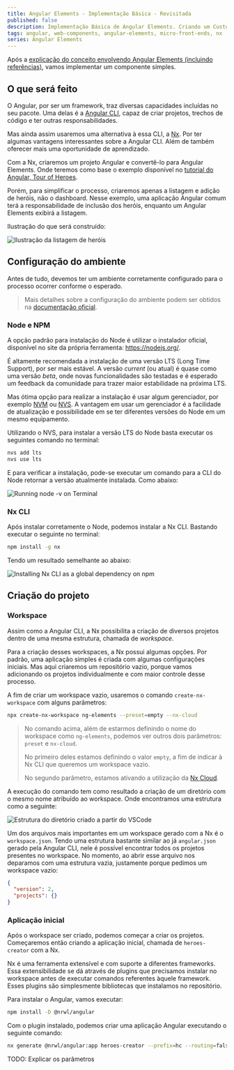 ```yaml
---
title: Angular Elements - Implementação Básica - Revisitada
published: false
description: Implementação Básica de Angular Elements. Criando um Custom Element que contém interação com uma aplicação Angular comum.
tags: angular, web-components, angular-elements, micro-front-ends, nx
series: Angular Elements
---
```


Após a [explicação do conceito envolvendo Angular Elements (incluindo referências)](https://dev.to/wilmarques/angular-elements-introducao-351n), vamos implementar um componente simples.

## O que será feito

O Angular, por ser um framework, traz diversas capacidades incluídas no seu pacote. Uma delas é a [Angular CLI](https://angular.io/cli/), capaz de criar projetos, trechos de código e ter outras responsabilidades.

Mas ainda assim usaremos uma alternativa à essa CLI, a [Nx](<https://nx.dev>). Por ter algumas vantagens interessantes sobre a Angular CLI. Além de também oferecer mais uma oportunidade de aprendizado.

Com a Nx, criaremos um projeto Angular e convertê-lo para Angular Elements. Onde teremos como base o exemplo disponível no [tutorial do Angular, Tour of Heroes](https://angular.io/tutorial).

Porém, para simplificar o processo, criaremos apenas a listagem e adição de heróis, não o dashboard. Nesse exemplo, uma aplicação Angular comum terá a responsabilidade de inclusão dos heróis, enquanto um Angular Elements exibirá a listagem.

Ilustração do que será construído:

![Ilustração da listagem de heróis](assets/heroes-list-example.png)

## Configuração do ambiente

Antes de tudo, devemos ter um ambiente corretamente configurado para o processo ocorrer conforme o esperado.

> Mais detalhes sobre a configuração do ambiente podem ser obtidos na [documentação oficial](https://angular.io/guide/setup-local).

### Node e NPM

A opção padrão para instalação do Node é utilizar o instalador oficial, disponível no site da própria ferramenta: <https://nodejs.org/>.

É altamente recomendada a instalação de uma versão LTS (Long Time Support), por ser mais  estável. A versão *current* (ou atual) é quase como uma versão *beta*, onde novas funcionalidades são testadas e é esperado um feedback da comunidade para trazer maior estabilidade na próxima LTS.

Mas ótima opção para realizar a instalação é usar algum gerenciador, por exemplo [NVM](https://github.com/nvm-sh/nvm) ou [NVS](https://github.com/jasongin/nvs). A vantagem em usar um gerenciador é a facilidade de atualização e possibilidade em se ter diferentes versões do Node em um mesmo equipamento.

Utilizando o NVS, para instalar a versão LTS do Node basta executar os seguintes comando no terminal:

```bash
nvs add lts
nvs use lts
```

E para verificar a instalação, pode-se executar um comando para a CLI do Node retornar a versão atualmente instalada. Como abaixo:

![Running `node -v` on Terminal](assets/node-v.png)

### Nx CLI

Após instalar corretamente o Node, podemos instalar a Nx CLI. Bastando executar o seguinte no terminal:

```bash
npm install -g nx
```

Tendo um resultado semelhante ao abaixo:

![Installing Nx CLI as a global dependency on npm](assets/npm-install-nx.png)

## Criação do projeto

### Workspace

Assim como a Angular CLI, a Nx possibilita a criação de diversos projetos dentro de uma mesma estrutura, chamada de *workspace*.

Para a criação desses workspaces, a Nx possui algumas opções. Por padrão, uma aplicação simples é criada com algumas configurações iniciais. Mas aqui criaremos um repositório vazio, porque vamos adicionando os projetos individualmente e com maior controle desse processo.

A fim de criar um workspace vazio, usaremos o comando `create-nx-workspace` com alguns parâmetros:

```bash
npx create-nx-workspace ng-elements --preset=empty --nx-cloud
```

> No comando acima, além de estarmos definindo o nome do workspace como `ng-elements`, podemos ver outros dois parâmetros: `preset` e `nx-cloud`.
> 
> No primeiro deles estamos definindo o valor `empty`, a fim de indicar à Nx CLI que queremos um workspace vazio.
> 
> No segundo parâmetro, estamos ativando a utilização da [Nx Cloud](https://nx.app).

A execução do comando tem como resultado a criação de um diretório com o mesmo nome atribuído ao workspace. Onde encontramos uma estrutura como a seguinte:

![Estrutura do diretório criado a partir do VSCode](assets/vscode-workspace-folder-structure.png)

Um dos arquivos mais importantes em um workspace gerado com a Nx é o `workspace.json`. Tendo uma estrutura bastante similar ao já `angular.json` gerado pela Angular CLI, nele é possível encontrar todos os projetos presentes no workspace. No momento, ao abrir esse arquivo nos deparamos com uma estrutura vazia, justamente porque pedimos um workspace vazio:

```json
{
  "version": 2,
  "projects": {}
}
```

### Aplicação inicial

Após o workspace ser criado, podemos começar a criar os projetos. Começaremos então criando a aplicação inicial, chamada de `heroes-creator` com a Nx.

Nx é uma ferramenta extensível e com suporte a diferentes frameworks. Essa extensibilidade se dá através de plugins que precisamos instalar no workspace antes de executar comandos referentes àquele framework. Esses plugins são simplesmente bibliotecas que instalamos no repositório.

Para instalar o Angular, vamos executar:

```bash
npm install -D @nrwl/angular
```

Com o plugin instalado, podemos criar uma aplicação Angular executando o seguinte comando:

```bash
nx generate @nrwl/angular:app heroes-creator --prefix=hc --routing=false --e2eTestRunner=none --unitTestRunner=none --port=4200 --no-interactive --style=css
```

TODO: Explicar os parâmetros
